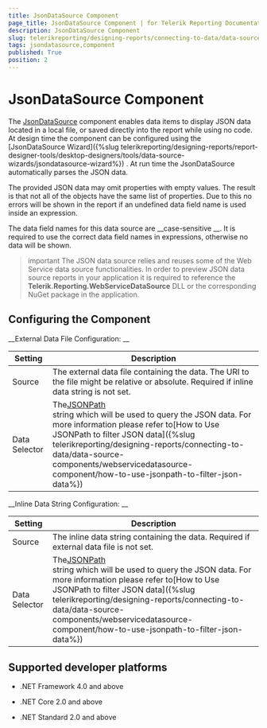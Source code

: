 ```yaml
---
title: JsonDataSource Component
page_title: JsonDataSource Component | for Telerik Reporting Documentation
description: JsonDataSource Component
slug: telerikreporting/designing-reports/connecting-to-data/data-source-components/jsondatasource-component
tags: jsondatasource,component
published: True
position: 2
---
```


# JsonDataSource Component



The 
[JsonDataSource](/reporting/api/Telerik.Reporting.JsonDataSource)
 component enables data items to display JSON data located in a local file,
        or saved directly into the report while using no code.
        At design time the component can be configured using the 
[JsonDataSource Wizard]({%slug telerikreporting/designing-reports/report-designer-tools/desktop-designers/tools/data-source-wizards/jsondatasource-wizard%})
.
        At run time the JsonDataSource automatically parses the JSON data.
      


The provided JSON data may omit properties with empty values. The result is that not all of the objects have the same list of properties.
        Due to this no errors will be shown in the report if an undefined data field name is used inside an expression.
      


The data field names for this data source are 
__case-sensitive
__. It is required to use the correct data field names in expressions, otherwise no data will be shown.
      


>important The JSON data source relies and reuses some of the Web Service data source functionalities.           In order to preview JSON data source reports in your application it is required to reference the  __Telerik.Reporting.WebServiceDataSource__            DLL or the corresponding NuGet package in the application.        


## Configuring the Component

__External Data File Configuration:
__


| Setting | Description |
| ------ | ------ |
|Source|The external data file containing the data. The URI to the file might be relative or absolute. Required if inline data string is not set.|
|Data Selector|The[JSONPath<br/>](https://www.newtonsoft.com/json/help/html/QueryJsonSelectTokenJsonPath.htm<br/>)string which will be used to query the JSON data. For more information please refer to[How to Use JSONPath to filter JSON data]({%slug telerikreporting/designing-reports/connecting-to-data/data-source-components/webservicedatasource-component/how-to-use-jsonpath-to-filter-json-data%})|




__Inline Data String Configuration:
__


| Setting | Description |
| ------ | ------ |
|Source|The inline data string containing the data. Required if external data file is not set.|
|Data Selector|The[JSONPath<br/>](https://www.newtonsoft.com/json/help/html/QueryJsonSelectTokenJsonPath.htm<br/>)string which will be used to query the JSON data. For more information please refer to[How to Use JSONPath to filter JSON data]({%slug telerikreporting/designing-reports/connecting-to-data/data-source-components/webservicedatasource-component/how-to-use-jsonpath-to-filter-json-data%})|




## Supported developer platforms

* .NET Framework 4.0 and above
            


* .NET Core 2.0 and above
            


* .NET Standard 2.0 and above
            

